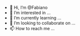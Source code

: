 - 👋 Hi, I’m @Fabiano
- 👀 I’m interested in ...
- 🌱 I’m currently learning ...
- 💞️ I’m looking to collaborate on ...
- 📫 How to reach me ...

<!---
Fabstarks/Fabstarks is a ✨ special ✨ repository because its `README.md` (this file) appears on your GitHub profile.
You can click the Preview link to take a look at your changes.
--->
